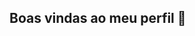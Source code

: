 ## Boas vindas ao meu perfil  💙


<!--
** Meu nome é Isabelly Rodrigues*

- Estou edutando na Alura 
- Estou me desenvolvendo na linguagem JavaScript
- Utilizo esse espaço para minha organização e compartilhamento dos meu projetos desenvolvidos.

## Você pode entrar em contato comigo  📫

00001104995517sp@al.educacao.sp.gov.br

-->
